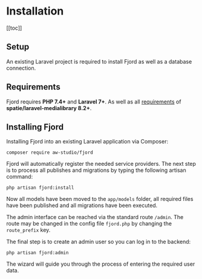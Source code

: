 # Installation

[[toc]]

## Setup

An existing Laravel project is required to install Fjord as well as a database connection.

## Requirements

Fjord requires **PHP 7.4+** and **Laravel 7+**. As well as all [requirements](https://docs.spatie.be/laravel-medialibrary/v8/requirements) of **spatie/laravel-medialibrary 8.2+**.

## Installing Fjord

Installing Fjord into an existing Laravel application via Composer:

```shell
composer require aw-studio/fjord
```

Fjord will automatically register the needed service providers. The next step is to process all publishes and migrations by typing the following artisan command:

```shell
php artisan fjord:install
```

Now all models have been moved to the `app/models` folder, all required files have been published and all migrations have been executed.

The admin interface can be reached via the standard route `/admin`. The route may be changed in the config file `fjord.php` by changing the `route_prefix` key.

The final step is to create an admin user so you can log in to the backend:

```shell
php artisan fjord:admin
```

The wizard will guide you through the process of entering the required user data.
